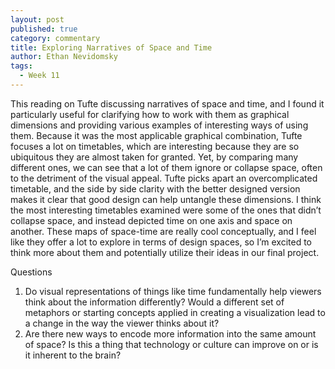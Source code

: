 ```yaml
---
layout: post
published: true
category: commentary
title: Exploring Narratives of Space and Time
author: Ethan Nevidomsky
tags:
  - Week 11
---
```

This reading on Tufte discussing narratives of space and time, and I found it particularly useful for clarifying how to work with them as graphical dimensions and providing various examples of interesting ways of using them. Because it was the most applicable graphical combination, Tufte focuses a lot on timetables, which are interesting because they are so ubiquitous they are almost taken for granted. Yet, by comparing many different ones, we can see that a lot of them ignore or collapse space, often to the detriment of the visual appeal. Tufte picks apart an overcomplicated timetable, and the side by side clarity with the better designed version makes it clear that good design can help untangle these dimensions. I think the most interesting timetables examined were some of the ones that didn’t collapse space, and instead depicted time on one axis and space on another. These maps of space-time are really cool conceptually, and I feel like they offer a lot to explore in terms of design spaces, so I’m excited to think more about them and potentially utilize their ideas in our final project.

Questions
1. Do visual representations of things like time fundamentally help viewers think about the information differently? Would a different set of metaphors or starting concepts applied in creating a visualization lead to a change in the way the viewer thinks about it?
2. Are there new ways to encode more information into the same amount of space? Is this a thing that technology or culture can improve on or is it inherent to the brain? 